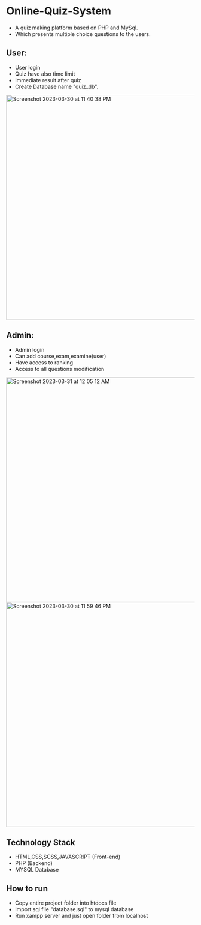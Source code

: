  # Online-Quiz-System

  - A quiz making platform based on PHP and MySql.
  - Which presents multiple choice questions to the users.

## User:
- User login 
- Quiz have also time limit 
- Immediate result after quiz
- Create Database name "quiz_db".

<img width="600" align="center" alt="Screenshot 2023-03-30 at 11 40 38 PM" src="https://user-images.githubusercontent.com/115214615/228930693-e184c63f-530e-4f20-95ce-068545359ada.png">

## Admin:

- Admin login 
- Can add course,exam,examine(user)
- Have access to ranking 
- Access to all questions modification

<img width="600" align="center" alt="Screenshot 2023-03-31 at 12 05 12 AM" src="https://user-images.githubusercontent.com/115214615/228932095-a7d7a130-de0d-46da-b4d7-0c8b8b14226c.png">
<img width="600" align="center" alt="Screenshot 2023-03-30 at 11 59 46 PM" src="https://user-images.githubusercontent.com/115214615/228931453-245bc247-646e-48a7-87b3-13d899ec77c9.png">

## Technology Stack
- HTML,CSS,SCSS,JAVASCRIPT (Front-end)
- PHP (Backend)
- MYSQL Database

## How to run 
- Copy entire project folder into htdocs file 
- Import sql file  "database.sql" to mysql database 
- Run xampp server and just open folder from localhost

 
